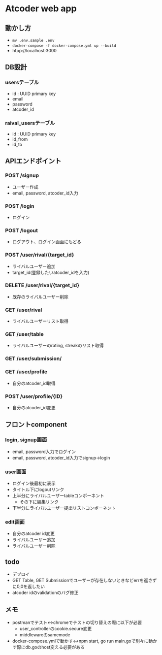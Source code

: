 # Atcoder web app

## 動かし方
- `mv .env.sample .env`
- `docker-compose -f docker-compose.yml up --build`
- htpp://localhost:3000

## DB設計
### usersテーブル
- id : UUID primary key
- email 
- password
- atcoder_id

### raival_usersテーブル
- id : UUID primary key
- id_from
- id_to

## APIエンドポイント
### POST /signup
- ユーザー作成
- email, password, atcoder_id入力
### POST /login
- ログイン
### POST /logout
- ログアウト、ログイン画面にもどる
### POST /user/rival/{target_id}
- ライバルユーザー追加
- target_id(登録したいatcoder_idを入力)
### DELETE /user/rival/{target_id}
- 既存のライバルユーザー削除
### GET /user/rival
- ライバルユーザーリスト取得
### GET /user/table
- ライバルユーザーのrating, streakのリスト取得
### GET /user/submission/
### GET /user/profile
- 自分のatcoder_id取得
### POST /user/profile/{ID}
- 自分のatcoder_id変更


## フロントcomponent
### login, signup画面
- email, password入力でログイン
- email, password, atcoder_id入力でsignup->login
### user画面
- ログイン後最初に表示
- タイトル下にlogoutリンク
- 上半分にライバルユーザーtableコンポーネント
  - その下に編集リンク
- 下半分にライバルユーザー提出リストコンポーネント
### edit画面
- 自分のatcoder id変更
- ライバルユーザー追加
- ライバルユーザー削除


## todo
- デプロイ
- GET Table, GET Submissionでユーザーが存在しないときなどerrを返さずに0,0を返したい
- atcoder idのvalidationのバグ修正

## メモ
- postmanでテスト<->chromeでテストの切り替えの際に以下が必要
  - user_controllerのcookie.secure変更
  - middlewareのsamemode
- docker-compose.ymlで動かす<->npm start, go run main.goで別々に動かす際にdb.goのhost変える必要がある